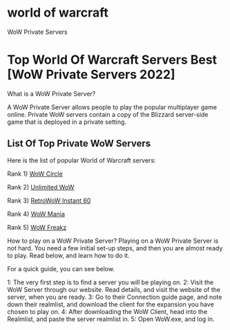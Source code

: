 # world of warcraft
WoW Private Servers

# Top World Of Warcraft Servers Best [WoW Private Servers 2022]

What is a WoW Private Server?

A WoW Private Server allows people to play the popular multiplayer game online. Private WoW servers contain a copy of the Blizzard server-side game that is deployed in a private setting.

## List Of Top Private WoW Servers
Here is the list of popular World of Warcraft servers:

Rank 1) [WoW Circle](https://wowcircle.net/en)

Rank 2) [Unlimited WoW](https://unlimited-wow.com)

Rank 3) [RetroWoW Instant 60](https://retrowow.gg)

Rank 4) [WoW Mania](https://www.wow-mania.com)

Rank 5) [WoW Freakz](https://www.wow-freakz.com) 


How to play on a WoW Private Server?
Playing on a WoW Private Server is not hard. You need a few initial set-up steps, and then you are almost ready to play. Read below, and learn how to do it.

For a quick guide, you can see below.

1: The very first step is to find a server you will be playing on.
2: Visit the WoW Server through our website. Read details, and visit the website of the server, when you are ready.
3: Go to their Connection guide page, and note down their realmlist, and download the client for the expansion you have chosen to play on.
4: After downloading the WoW Client, head into the Realmlist, and paste the server realmlist in.
5: Open WoW.exe, and log in.
